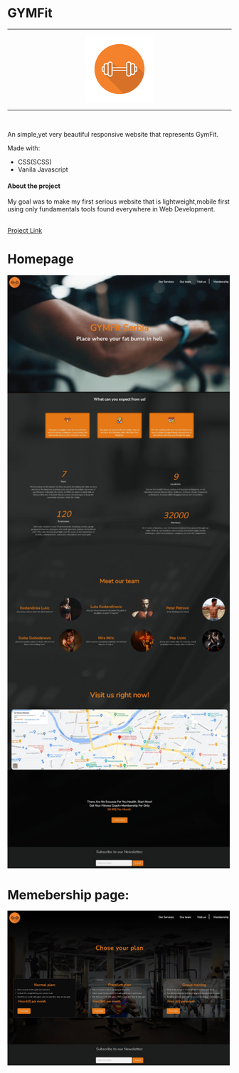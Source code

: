 # GYMFit
<hr>
<p align="center">
<img src="images/logo.png" style="width:150px;">
</p>
<hr>
<br>
<p>An simple,yet very beautiful responsive website that represents GymFit.</p>
<p>Made with:</p>
<ul>
  <li>CSS(SCSS)</li>
  <li>Vanila Javascript</li>
</ul>
<h4>About the project</h4>
<p>My goal was to make my first serious website that is lightweight,mobile first using only fundamentals tools found everywhere in Web Development.</p><br>
<a href="https://neckezz.github.io/GYMFit/" target="_blank">Project Link</a>
<h1>Homepage</h1>
<img src="images/home.jpeg" style="width:500px;">
<h1>Memebership page:</h1>
<img src="images/membership.jpeg" style="width:500px;">
